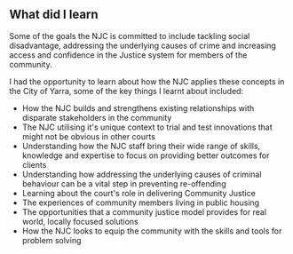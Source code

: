 ## What did I learn
Some of the goals the NJC is committed to include tackling social disadvantage, addressing the underlying causes of crime and increasing access and confidence in the Justice system for members of the community.

I had the opportunity to learn about how the NJC applies these concepts in the City of Yarra, some of the key things I learnt about included:

* How the NJC builds and strengthens existing relationships with disparate stakeholders in the community
* The NJC utilising it's unique context to trial and test innovations that might not be obvious in other courts
* Understanding how the NJC staff bring their wide range of skills, knowledge and expertise to focus on providing better outcomes for clients
* Understanding how addressing the underlying causes of criminal behaviour can be a vital step in preventing re-offending
* Learning about the court's role in delivering Community Justice
* The experiences of community members living in public housing
* The opportunities that a community justice model provides for real world, locally focused solutions
* How the NJC looks to equip the community with the skills and tools for problem solving
